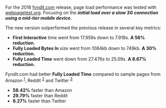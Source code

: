 For the 2018 [fyndit.com](//www.fyndit.com/wanted_found) release, page load performance was tested with [webpagetest.org](//webpagetest.org). Focusing on the **_initial load over a slow 3G connection using a mid-tier mobile device._**

The new version outperformed the previous release in several key metrics:

- **First Interactive** time went from 17.959s down to 7.918s. **A 56% reduction.**
- **Fully Loaded Bytes In** size went from 1084kb down to 749kb. **A 30% reduction.**
- **Fully Loaded Time** went down from 27.476s to 25.09s. **A 8.67% reduction.**


Fyndit.com had better **Fully Loaded Time** compared to sample pages from Amazon 
<sup>[1](//www.amazon.com/Instant-Pot-Muti-Use-Programmable-Pressure/dp/B01MFEBQH1?pd_rd_wg=..._gw_ri&pf_rd_r=Q7PY8RX7D8SFP21X309C&pf_rd_p=7b6d690e-1944-54ab-a4d2-4eb3bd7e198b)</sup>, 
Reddit 
<sup>[2](//www.reddit.com/r/mildlyinteresting/comments/7a2kjo/my_tape_dispenser_broke_and_it_was_filled_with/)</sup> 
and Twitter 
<sup>[3](//mobile.twitter.com/HarjitSajjan/status/926133170097057792)</sup>

- **58.42%** faster than Amazon
- **29.79%** faster than Reddit
- **6.27%** faster than Twitter

